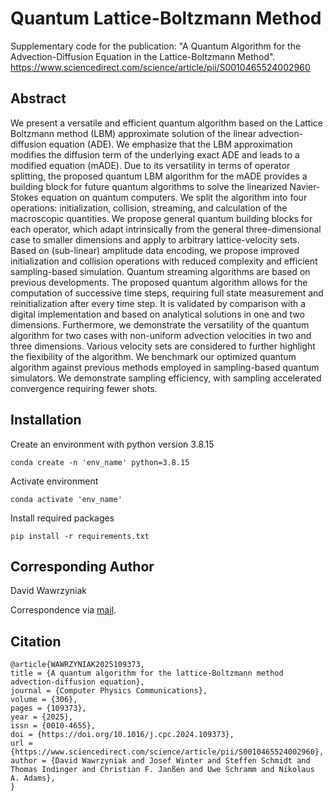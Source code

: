 # Quantum Lattice-Boltzmann Method
Supplementary code for the publication: "A Quantum Algorithm for the Advection-Diffusion Equation in the Lattice-Boltzmann Method". https://www.sciencedirect.com/science/article/pii/S0010465524002960

## Abstract
We present a versatile and efficient quantum algorithm based on the Lattice Boltzmann method (LBM) approximate solution of the linear advection-diffusion equation (ADE). We emphasize that the LBM approximation modifies the diffusion term of the underlying exact ADE and leads to a modified equation (mADE). Due to its versatility in terms of operator splitting, the proposed quantum LBM algorithm for the mADE provides a building block for future quantum algorithms to solve the linearized Navier-Stokes equation on quantum computers. We split the algorithm into four operations: initialization, collision, streaming, and calculation of the macroscopic quantities. We propose general quantum building blocks for each operator, which adapt intrinsically from the general three-dimensional case to smaller dimensions and apply to arbitrary lattice-velocity sets. Based on (sub-linear) amplitude data encoding, we propose improved initialization and collision operations with reduced complexity and efficient sampling-based simulation. Quantum streaming algorithms are based on previous developments. The proposed quantum algorithm allows for the computation of successive time steps, requiring full state measurement and reinitialization after every time step. It is validated by comparison with a digital implementation and based on analytical solutions in one and two dimensions. Furthermore, we demonstrate the versatility of the quantum algorithm for two cases with non-uniform advection velocities in two and three dimensions. Various velocity sets are considered to further highlight the flexibility of the algorithm. We benchmark our optimized quantum algorithm against previous methods employed in sampling-based quantum simulators. We demonstrate sampling efficiency, with sampling accelerated convergence requiring fewer shots.

## Installation 
Create an environment with python version 3.8.15
```
conda create -n 'env_name' python=3.8.15
```
Activate environment
```
conda activate 'env_name'
```

Install required packages
```
pip install -r requirements.txt
```

## Corresponding Author
David Wawrzyniak

Correspondence via 
[mail](mailto:david.wawrzyniak@tum.de).

## Citation
```
@article{WAWRZYNIAK2025109373,
title = {A quantum algorithm for the lattice-Boltzmann method advection-diffusion equation},
journal = {Computer Physics Communications},
volume = {306},
pages = {109373},
year = {2025},
issn = {0010-4655},
doi = {https://doi.org/10.1016/j.cpc.2024.109373},
url = {https://www.sciencedirect.com/science/article/pii/S0010465524002960},
author = {David Wawrzyniak and Josef Winter and Steffen Schmidt and Thomas Indinger and Christian F. Janßen and Uwe Schramm and Nikolaus A. Adams},
}
```

